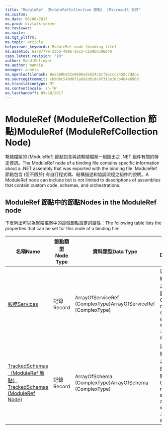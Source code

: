 ```yaml
---
title: "ModuleRef （ModuleRefCollection 節點） |Microsoft 文件"
ms.custom: 
ms.date: 06/08/2017
ms.prod: biztalk-server
ms.reviewer: 
ms.suite: 
ms.tgt_pltfrm: 
ms.topic: article
helpviewer_keywords: ModuleRef node [binding file]
ms.assetid: 61787779-33bd-499a-a5c1-c1e0bd306b48
caps.latest.revision: "10"
author: MandiOhlinger
ms.author: mandia
manager: anneta
ms.openlocfilehash: 8ed580b022e9896ade824c8cf8eccc2458c7ddce
ms.sourcegitcommit: cb908c540d8f1a692d01dc8f313e16cb4b4e696d
ms.translationtype: MT
ms.contentlocale: zh-TW
ms.lasthandoff: 09/20/2017
---
```

# <a name="moduleref-modulerefcollection-node"></a><span data-ttu-id="b7898-102">ModuleRef (ModuleRefCollection 節點)</span><span class="sxs-lookup"><span data-stu-id="b7898-102">ModuleRef (ModuleRefCollection Node)</span></span>
<span data-ttu-id="b7898-103">繫結檔案的 [ModuleRef] 節點包含與該繫結檔案一起匯出之 .NET 組件有關的特定資訊。</span><span class="sxs-lookup"><span data-stu-id="b7898-103">The ModuleRef node of a binding file contains specific information about a .NET assembly that was exported with the binding file.</span></span> <span data-ttu-id="b7898-104">ModuleRef 節點包含 (但不限於) 有自訂程式碼、結構描述和協調流程之組件的說明。</span><span class="sxs-lookup"><span data-stu-id="b7898-104">A ModuleRef node can include but is not limited to descriptions of assemblies that contain custom code, schemas, and orchestrations.</span></span>  
  
## <a name="nodes-in-the-moduleref-node"></a><span data-ttu-id="b7898-105">ModuleRef 節點中的節點</span><span class="sxs-lookup"><span data-stu-id="b7898-105">Nodes in the ModuleRef node</span></span>  
 <span data-ttu-id="b7898-106">下表列出可以為繫結檔案中的這個節點設定的屬性：</span><span class="sxs-lookup"><span data-stu-id="b7898-106">The following table lists the properties that can be set for this node of a binding file:</span></span>  
  
|<span data-ttu-id="b7898-107">**名稱**</span><span class="sxs-lookup"><span data-stu-id="b7898-107">**Name**</span></span>|<span data-ttu-id="b7898-108">**節點類型**</span><span class="sxs-lookup"><span data-stu-id="b7898-108">**Node Type**</span></span>|<span data-ttu-id="b7898-109">**資料類型**</span><span class="sxs-lookup"><span data-stu-id="b7898-109">**Data Type**</span></span>|<span data-ttu-id="b7898-110">**說明**</span><span class="sxs-lookup"><span data-stu-id="b7898-110">**Description**</span></span>|<span data-ttu-id="b7898-111">**限制**</span><span class="sxs-lookup"><span data-stu-id="b7898-111">**Restrictions**</span></span>|<span data-ttu-id="b7898-112">**註解**</span><span class="sxs-lookup"><span data-stu-id="b7898-112">**Comments**</span></span>|  
|--------------|-------------------|-------------------|---------------------|----------------------|------------------|  
|[<span data-ttu-id="b7898-113">服務</span><span class="sxs-lookup"><span data-stu-id="b7898-113">Services</span></span>](../core/services-moduleref-node.md)|<span data-ttu-id="b7898-114">記錄</span><span class="sxs-lookup"><span data-stu-id="b7898-114">Record</span></span>|<span data-ttu-id="b7898-115">ArrayOfServiceRef (ComplexType)</span><span class="sxs-lookup"><span data-stu-id="b7898-115">ArrayOfServiceRef (ComplexType)</span></span>|<span data-ttu-id="b7898-116">與此 .NET 組件相關聯之服務的容器節點。</span><span class="sxs-lookup"><span data-stu-id="b7898-116">Container node for services associated with this .NET assembly.</span></span>|<span data-ttu-id="b7898-117">不需要</span><span class="sxs-lookup"><span data-stu-id="b7898-117">Not required</span></span>|<span data-ttu-id="b7898-118">預設值：無</span><span class="sxs-lookup"><span data-stu-id="b7898-118">Default value: none</span></span>|  
|[<span data-ttu-id="b7898-119">TrackedSchemas （ModuleRef 節點）</span><span class="sxs-lookup"><span data-stu-id="b7898-119">TrackedSchemas (ModuleRef Node)</span></span>](../core/trackedschemas-moduleref-node.md)|<span data-ttu-id="b7898-120">記錄</span><span class="sxs-lookup"><span data-stu-id="b7898-120">Record</span></span>|<span data-ttu-id="b7898-121">ArrayOfSchema (ComplexType)</span><span class="sxs-lookup"><span data-stu-id="b7898-121">ArrayOfSchema (ComplexType)</span></span>|<span data-ttu-id="b7898-122">與此 .NET 組件相關聯之結構描述的容器節點。</span><span class="sxs-lookup"><span data-stu-id="b7898-122">Container node for schemas associated with this .NET assembly</span></span>|<span data-ttu-id="b7898-123">不需要</span><span class="sxs-lookup"><span data-stu-id="b7898-123">Not required</span></span>|<span data-ttu-id="b7898-124">預設值：無</span><span class="sxs-lookup"><span data-stu-id="b7898-124">Default value: none</span></span>|